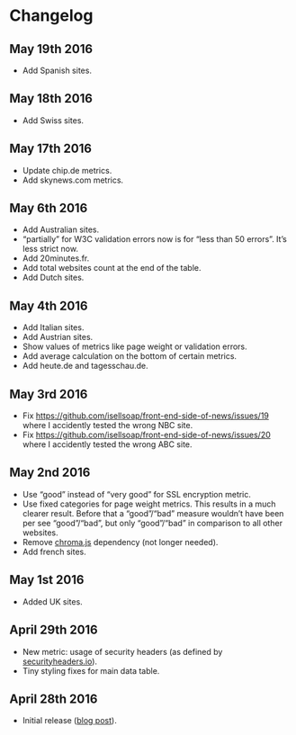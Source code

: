 # Changelog

## May 19th 2016

* Add Spanish sites.

## May 18th 2016

* Add Swiss sites.

## May 17th 2016

* Update chip.de metrics.
* Add skynews.com metrics.

## May 6th 2016

* Add Australian sites.
* “partially” for W3C validation errors now is for “less than 50 errors”. It’s less strict now.
* Add 20minutes.fr.
* Add total websites count at the end of the table.
* Add Dutch sites.

## May 4th 2016

* Add Italian sites.
* Add Austrian sites.
* Show values of metrics like page weight or validation errors.
* Add average calculation on the bottom of certain metrics.
* Add heute.de and tagesschau.de.

## May 3rd 2016

* Fix https://github.com/isellsoap/front-end-side-of-news/issues/19 where I accidently tested the wrong NBC site.
* Fix https://github.com/isellsoap/front-end-side-of-news/issues/20 where I accidently tested the wrong ABC site.

## May 2nd 2016

* Use “good” instead of “very good” for SSL encryption metric.
* Use fixed categories for page weight metrics. This results in a much clearer result. Before that a “good”/“bad” measure wouldn’t have been per see “good”/“bad”, but only “good”/“bad” in comparison to all other websites.
* Remove [chroma.js](http://gka.github.io/chroma.js/) dependency (not longer needed).
* Add french sites.

## May 1st 2016

* Added UK sites.

## April 29th 2016

* New metric: usage of security headers (as defined by [securityheaders.io](https://securityheaders.io/)).
* Tiny styling fixes for main data table.

## April 28th 2016

* Initial release ([blog post](https://francescoschwarz.de/en/blog/the-front-end-side-of-news/)).

